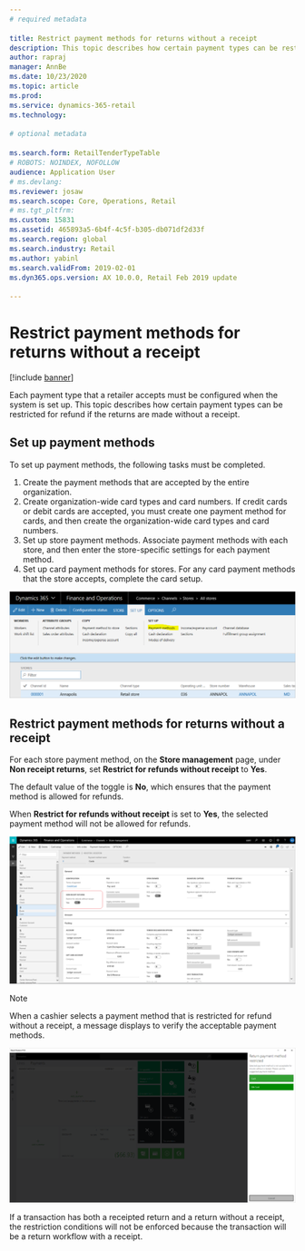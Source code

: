 ```yaml
---
# required metadata

title: Restrict payment methods for returns without a receipt
description: This topic describes how certain payment types can be restricted for refund if the returns are made without a receipt.
author: rapraj
manager: AnnBe
ms.date: 10/23/2020
ms.topic: article
ms.prod: 
ms.service: dynamics-365-retail
ms.technology: 

# optional metadata

ms.search.form: RetailTenderTypeTable
# ROBOTS: NOINDEX, NOFOLLOW
audience: Application User
# ms.devlang: 
ms.reviewer: josaw
ms.search.scope: Core, Operations, Retail
# ms.tgt_pltfrm: 
ms.custom: 15831
ms.assetid: 465893a5-6b4f-4c5f-b305-db071df2d33f
ms.search.region: global
ms.search.industry: Retail
ms.author: yabinl
ms.search.validFrom: 2019-02-01
ms.dyn365.ops.version: AX 10.0.0, Retail Feb 2019 update

---
```


# Restrict payment methods for returns without a receipt


[!include [banner](includes/banner.md)]

Each payment type that a retailer accepts must be configured when the system is set up. This topic describes how certain payment types can be restricted for refund if the returns are made without a receipt.

## Set up payment methods

To set up payment methods, the following tasks must be completed.
1. Create the payment methods that are accepted by the entire organization.
2. Create organization-wide card types and card numbers. If credit cards or debit cards are accepted, you must create one payment method for cards, and then create the organization-wide card types and card numbers.
3. Set up store payment methods. Associate payment methods with each store, and then enter the store-specific settings for each payment method.
4. Set up card payment methods for stores. For any card payment methods that the store accepts, complete the card setup.

![Store Setup](media/NoReceiptReturns1.png "Retail Store Setup") 


## Restrict payment methods for returns without a receipt

For each store payment method, on the **Store management** page, under **Non receipt returns**, set **Restrict for refunds without receipt** to **Yes**. 

The default value of the toggle is **No**, which ensures that the payment method is allowed for refunds. 

When **Restrict for refunds without receipt** is set to **Yes**, the selected payment method will not be allowed for refunds. 

![Store payment method](media/NoReceiptReturns3.png "Retail Store Payment Method") 

> [!NOTE]
> When a cashier selects a payment method that is restricted for refund without a receipt, a message displays to verify the acceptable payment methods.

![Acceptable payment methods](media/NoReceiptReturns4.png "Acceptable payment methods") 

If a transaction has both a receipted return and a return without a receipt, the restriction conditions will not be enforced because the transaction will be a return workflow with a receipt. 

